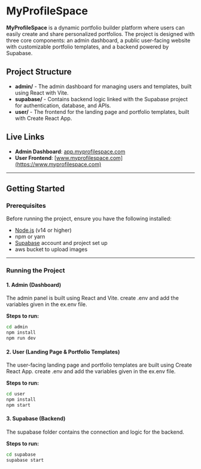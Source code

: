 # MyProfileSpace

**MyProfileSpace** is a dynamic portfolio builder platform where users can easily create and share personalized portfolios. The project is designed with three core components: an admin dashboard, a public user-facing website with customizable portfolio templates, and a backend powered by Supabase.

## Project Structure

- **admin/** - The admin dashboard for managing users and templates, built using React with Vite.
- **supabase/** - Contains backend logic linked with the Supabase project for authentication, database, and APIs.
- **user/** - The frontend for the landing page and portfolio templates, built with Create React App.

## Live Links

- **Admin Dashboard**: [app.myprofilespace.com](https://app.myprofilespace.com)
- **User Frontend**: [www.myprofilespace.com](https://www.myprofilespace.com)

---

## Getting Started

### Prerequisites

Before running the project, ensure you have the following installed:

- [Node.js](https://nodejs.org/) (v14 or higher)
- npm or yarn
- [Supabase](https://supabase.com/) account and project set up
- aws bucket to upload images

---

### Running the Project

#### 1. Admin (Dashboard)

The admin panel is built using React and Vite. create .env and add the variables given in the ex.env file.

**Steps to run:**

```bash
cd admin
npm install
npm run dev
```

#### 2. User (Landing Page & Portfolio Templates)

The user-facing landing page and portfolio templates are built using Create React App. create .env and add the variables given in the ex.env file.

**Steps to run:**

```bash
cd user
npm install
npm start
```

#### 3. Supabase (Backend)

The supabase folder contains the connection and logic for the backend.

**Steps to run:**

```bash
cd supabase
supabase start
```
